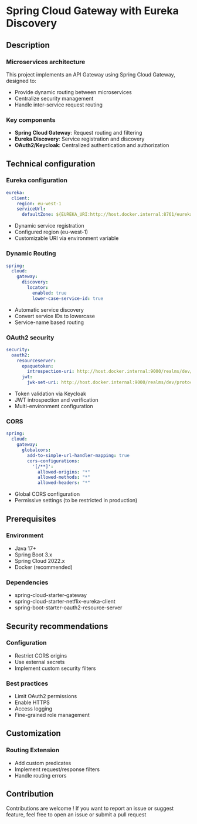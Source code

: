 # Spring Cloud Gateway with Eureka Discovery

## Description

### Microservices architecture

This project implements an API Gateway using Spring Cloud Gateway, designed to:
- Provide dynamic routing between microservices
- Centralize security management
- Handle inter-service request routing

### Key components

- **Spring Cloud Gateway**: Request routing and filtering
- **Eureka Discovery**: Service registration and discovery
- **OAuth2/Keycloak**: Centralized authentication and authorization

## Technical configuration

### Eureka configuration
```yaml
eureka:
  client:
    region: eu-west-1
    serviceUrl:
      defaultZone: ${EUREKA_URI:http://host.docker.internal:8761/eureka}
```
- Dynamic service registration
- Configured region (eu-west-1)
- Customizable URI via environment variable

### Dynamic Routing
```yaml
spring:
  cloud:
    gateway:
      discovery:
        locator:
          enabled: true
          lower-case-service-id: true
```
- Automatic service discovery
- Convert service IDs to lowercase
- Service-name based routing

### OAuth2 security
```yaml
security:
  oauth2:
    resourceserver:
      opaquetoken:
        introspection-uri: http://host.docker.internal:9000/realms/dev/protocol/openid-connect/token/introspect
      jwt:
        jwk-set-uri: http://host.docker.internal:9000/realms/dev/protocol/openid-connect/certs
```
- Token validation via Keycloak
- JWT introspection and verification
- Multi-environment configuration

### CORS
```yaml
spring:
  cloud:
    gateway:
      globalcors:
        add-to-simple-url-handler-mapping: true
        cors-configurations:
          '[/**]':
            allowed-origins: "*"
            allowed-methods: "*"
            allowed-headers: "*"
```
- Global CORS configuration
- Permissive settings (to be restricted in production)

## Prerequisites

### Environment

- Java 17+
- Spring Boot 3.x
- Spring Cloud 2022.x
- Docker (recommended)

### Dependencies

- spring-cloud-starter-gateway
- spring-cloud-starter-netflix-eureka-client
- spring-boot-starter-oauth2-resource-server

## Security recommendations

### Configuration
- Restrict CORS origins
- Use external secrets
- Implement custom security filters

### Best practices
- Limit OAuth2 permissions
- Enable HTTPS
- Access logging
- Fine-grained role management

## Customization

### Routing Extension
- Add custom predicates
- Implement request/response filters
- Handle routing errors

## Contribution

Contributions are welcome ! If you want to report an issue or suggest feature, feel free to open an issue or submit a pull request